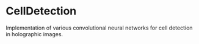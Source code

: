 # CellDetection
Implementation of various convolutional neural networks for cell detection in holographic images.
